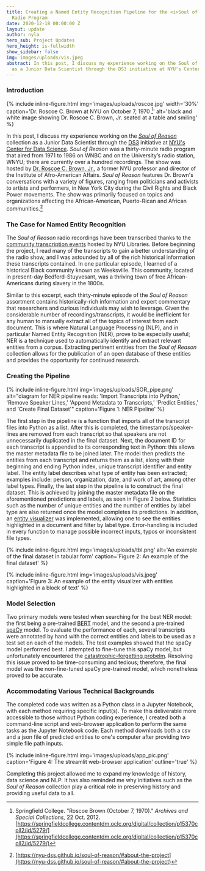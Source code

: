 ```yaml
---
title: Creating a Named Entity Recognition Pipeline for the <i>Soul of Reason</i>
  Radio Program
date: 2020-12-18 00:00:00 Z
layout: update
author: nyla
hero_sub: Project Updates
hero_height: is-fullwidth
show_sidebar: false
img: images/uploads/vis.jpeg
abstract: In this post, I discuss my experience working on the Soul of Reason collection
  as a Junior Data Scientist through the DS3 initiative at NYU's Center for Data Science.
---
```


### Introduction

{% include inline-figure.html
  img='images/uploads/roscoe.jpg'
  width='30%'
  caption='Dr. Roscoe C. Brown at NYU on October 7, 1970 [^2]'
  alt='black and white image showing Dr. Roscoe C. Brown, Jr. seated at a table and smiling' %}

In this post, I discuss my experience working on the [*Soul of Reason*](https://nyu-dss.github.io/soul-of-reason/#about-the-project) collection as a Junior Data Scientist through the [DS3](https://cds.nyu.edu/ds3/) initiative at [NYU's Center for Data Science](https://cds.nyu.edu/). *Soul of Reason* was a thirty-minute radio program that aired from 1971 to 1986 on WNBC and on the University’s radio station, WNYU; there are currently over a hundred recordings. The show was hosted by [Dr. Roscoe C. Brown, Jr.](https://www.thehistorymakers.org/biography/roscoe-c-brown-39), a former NYU professor and director of the Institute of Afro-American Affairs. *Soul of Reason* features Dr. Brown's conversations with a variety of figures, ranging from politicians and activists to artists and performers, in New York City during the Civil Rights and Black Power movements. The show was primarily focused on topics and organizations affecting the African-American, Puerto-Rican and African communities.[^1]


### The Case for Named Entity Recognition
The *Soul of Reason* radio recordings have been transcribed thanks to the [community transcription events](https://nyu-dss.github.io/soul-of-reason/events) hosted by NYU Libraries. Before beginning the project, I read many of the transcripts to gain a better understanding of the radio show, and I was astounded by all of the rich historical information these transcripts contained. In one particular episode, I learned of a historical Black community known as Weeksville. This community, located in present-day Bedford-Stuyvesant, was a thriving town of free African-Americans during slavery in the 1800s.<br>

Similar to this excerpt, each thirty-minute episode of the *Soul of Reason* assortment contains historically-rich information and expert commentary that researchers and curious individuals may wish to leverage. Given the considerable number of recordings/transcripts, it would be inefficient for any human to manually extract all of the topics of interest from each document. This is where Natural Language Processing (NLP), and in particular Named Entity Recognition (NER), prove to be especially useful; NER is a technique used to automatically identify and extract relevant entities from a corpus. Extracting pertinent entities from the *Soul of Reason* collection allows for the publication of an open database of these entities and provides the opportunity for continued research.



### Creating the Pipeline

{% include inline-figure.html
  img='images/uploads/SOR_pipe.png'
  alt="diagram for NER pipeline reads: 'Import Transcripts into Python,' 'Remove Speaker Lines,' 'Append Metadata to Transcripts,' 'Predict Entities,' and 'Create Final Dataset'"
  caption='Figure 1: NER Pipeline' %}

The first step in the pipeline is a function that imports all of the transcript files into Python as a list. After this is completed, the timestamps/speaker-lines are removed from each transcript so that speakers are not unnecessarily duplicated in the final dataset. Next, the document ID for each transcript is appended to its corresponding text in Python: this allows the master metadata file to be joined later. The model then predicts the entities from each transcript and returns them as a list, along with their beginning and ending Python index, unique transcript identifier and entity label. The entity label describes what type of entity has been extracted; examples include: person, organization, date, and work of art, among other label types. Finally, the last step in the pipeline is to construct the final dataset. This is achieved by joining the master metadata file on the aforementioned predictions and labels, as seen in Figure 2 below. Statistics such as the number of unique entities and the number of entities by label type are also returned once the model completes its predictions. In addition, an [entity visualizer](https://spacy.io/usage/visualizers) was implemented, allowing one to see the entities highlighted in a document and filter by label type. Error-handling is included in every function to manage possible incorrect inputs, typos or inconsistent file types.

{% include inline-figure.html
  img='images/uploads/tbl.png'
  alt='An example of the final dataset in tabular form'
  caption='Figure 2: An example of the final dataset' %}

{% include inline-figure.html
  img='images/uploads/vis.jpeg'
  caption='Figure 3: An example of the entity visualizer with entities highlighted in a block of text' %}

### Model Selection

Two primary models were tested when searching for the best NER model: the first being a pre-trained [BERT](https://arxiv.org/abs/1810.04805) model, and the second a pre-trained [spaCy](https://spacy.io/) model. To evaluate the performance of each, several transcripts were annotated by hand with the correct entities and labels to be used as a test set on each of the models. The test examples showed that the spaCy model performed best. I attempted to fine-tune this spaCy model, but unfortunately encountered the [catastrophic-forgetting probelm](https://en.wikipedia.org/wiki/Catastrophic_interference). Resolving this issue proved to be time-consuming and tedious; therefore, the final model was the non-fine-tuned spaCy pre-trained model, which nonetheless proved to be accurate.

### Accommodating Various Technical Backgrounds

The completed code was written as a Python class in a Jupyter Notebook, with each method requiring specific input(s). To make this deliverable more accessible to those without Python coding experience, I created both a command-line script and web-browser application to perform the same tasks as the Jupyter Notebook code. Each method downloads both a csv and a json file of predicted entities to one's computer after providing two simple file path inputs.

{% include inline-figure.html
  img='images/uploads/app_pic.png'
  caption='Figure 4: The streamlit web-browser application'
  outline='true' %}

Completing this project allowed me to expand my knowledge of history, data science and NLP. It has also reminded me why initiatives such as the *Soul of Reason* collection play a critical role in preserving history and providing useful data to all.

[^1]: [https://nyu-dss.github.io/soul-of-reason/#about-the-project](https://nyu-dss.github.io/soul-of-reason/#about-the-project)
[^2]: Springfield College. "Roscoe Brown (October 7, 1970)." *Archives and Special Collections,*  22 Oct. 2012. [https://springfieldcollege.contentdm.oclc.org/digital/collection/p15370coll2/id/5279/](https://springfieldcollege.contentdm.oclc.org/digital/collection/p15370coll2/id/5279/)
